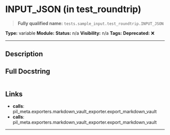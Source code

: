 # INPUT_JSON (in test_roundtrip)
> **Fully qualified name:** `tests.sample_input.test_roundtrip.INPUT_JSON`

**Type:** variable
**Module:** 
**Status:** n/a
**Visibility:** n/a
**Tags:** 
**Deprecated:** ❌

---

## Description


## Full Docstring
```

```

## Links
- **calls**: pil_meta.exporters.markdown_vault_exporter.export_markdown_vault
- **calls**: pil_meta.exporters.markdown_vault_exporter.export_markdown_vault


---
